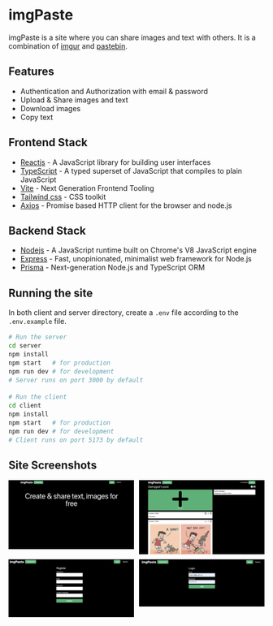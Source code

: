 # imgPaste

imgPaste is a site where you can share images and text with others. It is a combination of [imgur](https://imgur.com) and [pastebin](https://pastebin.com).

## Features

- Authentication and Authorization with email & password
- Upload & Share images and text
- Download images
- Copy text

  
## Frontend Stack

- [Reactjs](https://reactjs.org) - A JavaScript library for building user interfaces
- [TypeScript](https://www.typescriptlang.org) - A typed superset of JavaScript that compiles to plain JavaScript
- [Vite](https://vitejs.dev) - Next Generation Frontend Tooling
- [Tailwind css](https://tailwindcss.com) - CSS toolkit
- [Axios](https://axios-http.com) - Promise based HTTP client for the browser and node.js

## Backend Stack

- [Nodejs](https://nodejs.org) - A JavaScript runtime built on Chrome's V8 JavaScript engine
- [Express](https://expressjs.com) - Fast, unopinionated, minimalist web framework for Node.js
- [Prisma](https://www.prisma.io) - Next-generation Node.js and TypeScript ORM

## Running the site

In both client and server directory, create a `.env` file according to the `.env.example` file.

```bash
# Run the server
cd server
npm install
npm start   # for production
npm run dev # for development
# Server runs on port 3000 by default

# Run the client
cd client
npm install
npm start   # for production
npm run dev # for development
# Client runs on port 5173 by default
```

## Site Screenshots

<div style="display: grid; grid-template-columns: repeat(2, 1fr); gap: 10px;">
  <img src="./screenshots/index.png" alt="HomePage" style="width: 100%;">
  <img src="./screenshots/posts.png" alt="Posts" style="width: 100%;">
  <img src="./screenshots/register.png" alt="Register" style="width: 100%;">
  <img src="./screenshots/login.png" alt="Login" style="width: 100%;">
</div>
